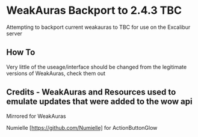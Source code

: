 # WeakAuras Backport to 2.4.3 TBC

Attempting to backport current weakauras to TBC for use on the Excalibur server

## How To

Very little of the useage/interface should be changed from the legitimate versions of WeakAuras, check them out

## Credits - WeakAuras and Resources used to emulate updates that were added to the wow api

Mirrored for WeakAuras

Numielle [https://github.com/Numielle] for ActionButtonGlow